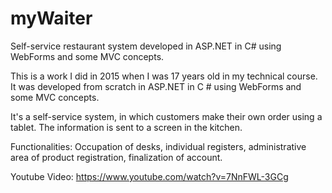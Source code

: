 # myWaiter

Self-service restaurant system developed in ASP.NET in C# using WebForms and some MVC concepts. 

This is a work I did in 2015 when I was 17 years old in my technical course. It was developed from scratch in ASP.NET in C # using WebForms and some MVC concepts.

It's a self-service system, in which customers make their own order using a tablet. The information is sent to a screen in the kitchen.

Functionalities: Occupation of desks, individual registers, administrative area of product registration, finalization of account.

Youtube Video: https://www.youtube.com/watch?v=7NnFWL-3GCg

